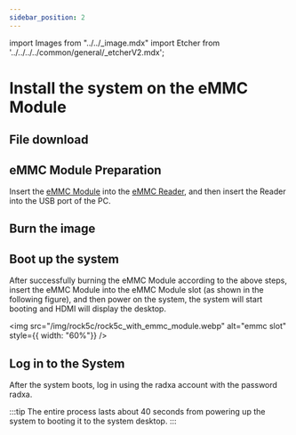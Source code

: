 ```yaml
---
sidebar_position: 2
---
```


import Images from "../../\_image.mdx"
import Etcher from '../../../../common/general/\_etcherV2.mdx';

# Install the system on the eMMC Module

## File download

<Images loader={false} system_img={true} spi_img={false} />

## eMMC Module Preparation

Insert the [eMMC Module](../../../../accessories/emmc_module) into the [eMMC Reader](../../../../accessories/emmc_reader), and then insert the Reader into the USB port of the PC.

## Burn the image

<Etcher/>

## Boot up the system

After successfully burning the eMMC Module according to the above steps, insert the eMMC Module into the eMMC Module slot (as shown in the following figure), and then power on the system, the system will start booting and HDMI will display the desktop.

<img
src="/img/rock5c/rock5c_with_emmc_module.webp"
alt="emmc slot"
style={{ width: "60%"}}
/>

## Log in to the System

After the system boots, log in using the radxa account with the password radxa.

:::tip
The entire process lasts about 40 seconds from powering up the system to booting it to the system desktop.
:::
